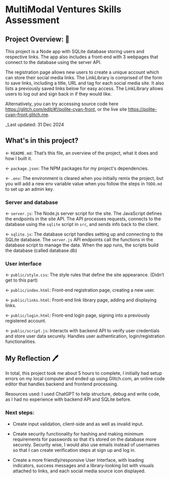 # MultiModal Ventures Skills Assessment

## Project Overview: 📖

This project is a Node app with SQLite database storing users and respective links. The app also includes a front-end with 3 webpages that connect to the database using the server API.

The registration page allows new users to create a unique account which can store their social media links. The LinkLibrary is comprised of the form to save links, including a title, URL and tag for each social media site. It also lists a previously saved links below for easy access. The LinkLibrary allows users to log out and sign back in if they would like.

Alternatively, you can try accessing source code here https://glitch.com/edit/#!/polite-cyan-front, or the live site https://polite-cyan-front.glitch.me.

\_Last updated: 31 Dec 2024

## What's in this project?

← `README.md`: That’s this file, an overview of the project, what it does and how I built it.

← `package.json`: The NPM packages for my project's dependencies.

← `.env`: The environment is cleared when you initially remix the project, but you will add a new env variable value when you follow the steps in `TODO.md` to set up an admin key.

### Server and database

← `server.js`: The Node.js server script for the site. The JavaScript defines the endpoints in the site API. The API processes requests, connects to the database using the `sqlite` script in `src`, and sends info back to the client.

← `sqlite.js`: The database script handles setting up and connecting to the SQLite database. The `server.js` API endpoints call the functions in the database script to manage the data. When the app runs, the scripts build the database (called database.db)

### User interface

← `public/style.css`: The style rules that define the site appearance. (Didn’t get to this part)

← `public/index.html`: Front-end registration page, creating a new user.

← `public/links.html`: Front-end link library page, adding and displaying links.

← `public/login.html`: Front-end login page, signing into a previously registered account.

← `public/script.js`: Interacts with backend API to verify user credentials and store user data securely. Handles user authentication, login/registration functionalities.

## My Reflection 🖊️

In total, this project took me about 5 hours to complete, I initially had setup errors on my local computer and ended up using Glitch.com, an online code editor that handles backend and frontend processing.

Resources used: I used ChatGPT to help structure, debug and write code, as I had no experience with backend API and SQLite before.

### Next steps:

- Create input validation, client-side and as well as invalid input.

- Create security functionality for hashing and making minimum requirements for passwords so that it’s stored on the database more securely. Security wise, I would also use emails instead of usernames so that I can create verification steps at sign up and log in.

- Create a more friendly/responsive User Interface, with loading indicators, success messages and a library-looking list with visuals attached to links, and each social media source icon displayed.

